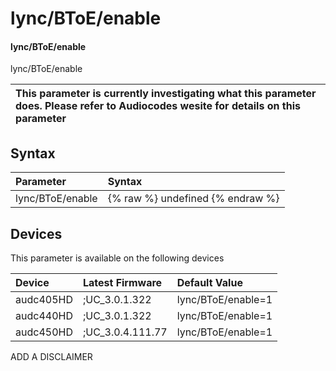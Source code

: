 ﻿---
description: lync/BToE/enable
search: false
---

# lync/BToE/enable

#### lync/BToE/enable

lync/BToE/enable


| This parameter is currently investigating what this parameter does. Please refer to Audiocodes wesite for details on this parameter | 
| :--- |

## Syntax
| Parameter | Syntax |
| :--- | :--- |
|lync/BToE/enable | {% raw %} undefined {% endraw %}|

## Devices
This parameter is available on the following devices

| Device | Latest Firmware | Default Value |
|:---|:---|:---|
| audc405HD | ;UC_3.0.1.322 | lync/BToE/enable=1 
| audc440HD | ;UC_3.0.1.322 | lync/BToE/enable=1 
| audc450HD | ;UC_3.0.4.111.77 | lync/BToE/enable=1 

ADD A DISCLAIMER

